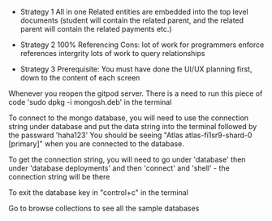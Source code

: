 - Strategy 1
All in one
Related entities are embedded into the top level documents (student will contain the related parent, and the related parent will contain the related payments etc.)

- Strategy 2
100% Referencing
Cons: lot of work for programmers
enforce references intergrity
lots of work to query relationships

- Strategy 3
Prerequisite: You must have done the UI/UX planning first, down to the content of each screen


Whenever you reopen the gitpod server. There is a need to run this piece of code 'sudo dpkg -i mongosh.deb' in the terminal 

To connect to the mongo database, you will need to use the connection string under database and put the data string into the terminal followed by the passward 'haha123'
You should be seeing "Atlas atlas-fi1sr9-shard-0 [primary]" when you are connected to the database. 

To get the connection string, you will need to go under 'database' then under 'database deployments' and then 'connect' and 'shell' - the connection string will be there

To exit the database key in "control+c" in the terminal

Go to browse collections to see all the sample databases

